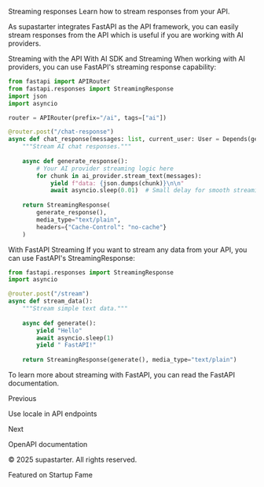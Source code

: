 Streaming responses
Learn how to stream responses from your API.

As supastarter integrates FastAPI as the API framework, you can easily stream responses from the API which is useful if you are working with AI providers.

Streaming with the API
With AI SDK and Streaming
When working with AI providers, you can use FastAPI's streaming response capability:

```python
from fastapi import APIRouter
from fastapi.responses import StreamingResponse
import json
import asyncio

router = APIRouter(prefix="/ai", tags=["ai"])

@router.post("/chat-response")
async def chat_response(messages: list, current_user: User = Depends(get_current_user)):
    """Stream AI chat responses."""
    
    async def generate_response():
        # Your AI provider streaming logic here
        for chunk in ai_provider.stream_text(messages):
            yield f"data: {json.dumps(chunk)}\n\n"
            await asyncio.sleep(0.01)  # Small delay for smooth streaming
    
    return StreamingResponse(
        generate_response(),
        media_type="text/plain",
        headers={"Cache-Control": "no-cache"}
    )
```

With FastAPI Streaming
If you want to stream any data from your API, you can use FastAPI's StreamingResponse:

```python
from fastapi.responses import StreamingResponse
import asyncio

@router.post("/stream")
async def stream_data():
    """Stream simple text data."""
    
    async def generate():
        yield "Hello"
        await asyncio.sleep(1)
        yield " FastAPI!"
    
    return StreamingResponse(generate(), media_type="text/plain")
```

To learn more about streaming with FastAPI, you can read the FastAPI documentation.

Previous

Use locale in API endpoints

Next

OpenAPI documentation

© 2025 supastarter. All rights reserved.

Featured on Startup Fame




